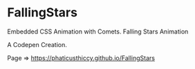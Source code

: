 # FallingStars

Embedded CSS Animation with Comets.
Falling Stars Animation 

A Codepen Creation.

Page => https://phaticusthiccy.github.io/FallingStars
